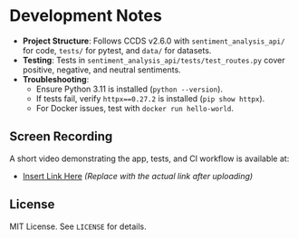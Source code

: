 # Development Notes

- **Project Structure**: Follows CCDS v2.6.0 with `sentiment_analysis_api/` for code, `tests/` for pytest, and `data/` for datasets.
- **Testing**: Tests in `sentiment_analysis_api/tests/test_routes.py` cover positive, negative, and neutral sentiments.
- **Troubleshooting**:
  - Ensure Python 3.11 is installed (`python --version`).
  - If tests fail, verify `httpx==0.27.2` is installed (`pip show httpx`).
  - For Docker issues, test with `docker run hello-world`.

## Screen Recording

A short video demonstrating the app, tests, and CI workflow is available at:

- [Insert Link Here](#) _(Replace with the actual link after uploading)_

## License

MIT License. See `LICENSE` for details.
